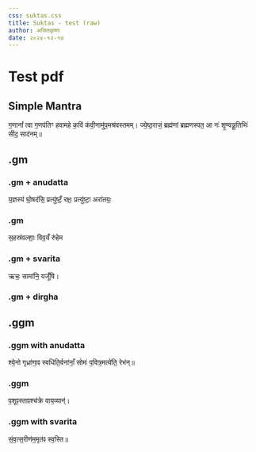 ```yaml
---
css: suktas.css
title: Suktas - test (raw)
author: अजितकृष्णः
date: २०२४-१२-१७
---
```


# Test pdf

## Simple Mantra

ग॒णानां᳚ त्वा ग॒णप॑तिꣳ हवामहे क॒विं क॑वी॒नामु॑प॒मश्र॑वस्तमम्। 
ज्ये॒ष्ठ॒राजं॒ ब्रह्म॑णां ब्रह्मणस्पत॒ आ नः॑ शृ॒ण्वन्नू॒तिभिः॑ सीद॒ साद॑नम्॥ 

## .gm

### .gm + anudatta

य॒ज्ञस्य॑ घो॒षद॑सि॒ प्रत्यु॑ष्टँ॒ रक्षः॒ प्रत्यु॑ष्टा॒ अरा॑तयः॒

### .gm

स॒हस्र॑वल्शाः॒ विव॒यँ रु॑हेम 

### .gm + svarita

ऋचः॒ सामा॑नि॒ यजूँ॑षि। 

### .gm + dirgha

## .ggm

### .ggm with anudatta

श्ये॒नो गृध्रा॑णा॒ꣴ स्वधि॑ति॒र्वना॑नाँ॒ सोमः॑ प॒वित्र॒मत्ये॑ति॒ रेभ॑न्॥

### .ggm

प॒शूꣴस्ताꣴश्च॑क्रे वाय॒व्यान्॑। 

### .ggm with svarita

सं॒व॒त्स॒रीण॑म॒मृत॑ꣴ स्व॒स्ति॥





